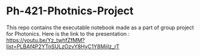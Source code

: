 # Ph-421-Photnics-Project
This repo contains the executable notebook made as a part of group project  for Photonics.
Here is the link to the presentation : https://youtu.be/Yz_twhfZfMM?list=PLBAf4P2YTnSULzOzvY8HyC1Y8Miilz_rT 
